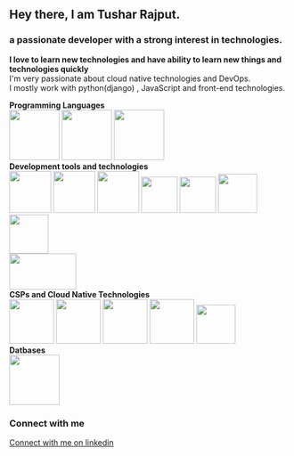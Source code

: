 ## Hey there, I am Tushar Rajput.<br>
### a passionate developer with a strong interest in technologies. <br>
<b>I love to learn new technologies and have ability to learn new things and technologies quickly</b><br>
I'm very passionate about cloud native technologies and DevOps.<br>
I mostly work with python(django) , JavaScript and front-end technologies.
<p>
<b>Programming Languages</b><br>
<img src="https://github.com/tush-tr/tush-tr/blob/master/res/Python.gif" height="90" >
<img src="https://github.com/tush-tr/tush-tr/blob/master/res/js.gif" height="90" >
<img src="https://github.com/tush-tr/tush-tr/blob/master/res/c.png" height="90" >
<br>
<b>Development tools and technologies</b><br>
<img src="https://github.com/tush-tr/tush-tr/blob/master/res/html.gif" height="75" >
<img src="https://github.com/tush-tr/tush-tr/blob/master/res/css.gif" height="75" >
<img src="https://github.com/tush-tr/tush-tr/blob/master/res/js.gif" height="75" >
<img src="https://github.com/tush-tr/tush-tr/blob/master/res/bootstrap.gif" height="65" >
<img src="https://github.com/tush-tr/tush-tr/blob/master/res/react.gif" height="65" >
<img src="https://github.com/tush-tr/tush-tr/blob/master/res/django.png" height="70" >
<img src="https://github.com/tush-tr/tush-tr/blob/master/res/node.gif" height="70" >
<br>
<img src="https://github.com/tush-tr/tush-tr/blob/master/res/mern.jpeg" height="65" width="120" >
<br>
<b>CSPs and Cloud Native Technologies</b><br>
<img src="https://github.com/tush-tr/tush-tr/blob/master/res/aws.gif" height="80" >
<img src="https://github.com/tush-tr/tush-tr/blob/master/res/do.gif" height="80" >
<img src="https://github.com/tush-tr/tush-tr/blob/master/res/docker.gif" height="80" >
<img src="https://github.com/tush-tr/tush-tr/blob/master/res/k8s.gif" height="80" >
<img src="https://github.com/tush-tr/tush-tr/blob/master/res/Gir.gif" height="70" >
<br>
<b>Datbases</b><br>
<img src="https://github.com/tush-tr/tush-tr/blob/master/res/mongo.gif" height="90" >
</p>
<div>
<h3>Connect with me</h3>
<p>
<a href="https://www.linkedin.com/in/tushar-r-849510116/">Connect with me on linkedin</a>
</p>
</div>